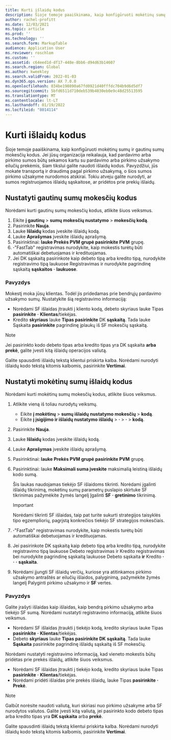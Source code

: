 ```yaml
---
title: Kurti išlaidų kodus
description: Šioje temoje paaiškinama, kaip konfigūruoti mokėtinų sumų ir gautinų sumų mokesčių kodus.
author: rachel-profitt
ms.date: 12/03/2021
ms.topic: article
ms.prod: ''
ms.technology: ''
ms.search.form: MarkupTable
audience: Application User
ms.reviewer: roschlom
ms.custom: ''
ms.assetid: c64eed1d-df17-448e-8bb6-d94d63b14607
ms.search.region: Global
ms.author: kweekley
ms.search.validFrom: 2022-01-03
ms.dyn365.ops.version: AX 7.0.0
ms.openlocfilehash: 034be190890a67fd0921d40fffdc704b9d6d5df7
ms.sourcegitcommit: 5bfd6511d710deb539b4030eb0e9c48d25513595
ms.translationtype: MT
ms.contentlocale: lt-LT
ms.lasthandoff: 01/19/2022
ms.locfileid: "8014114"
---
```

# <a name="create-charges-codes"></a>Kurti išlaidų kodus

Šioje temoje paaiškinama, kaip konfigūruoti mokėtinų sumų ir gautinų sumų mokesčių kodus. Jei jūsų organizacija reikalauja, kad pardavimo arba pirkimo sumos būtų sekamos kartu su pardavimo arba pirkimo užsakymo eilučių prekėmis, šiam tikslui galite naudoti išlaidų kodus. Pavyzdžiui, jūs mokate transportą ir draudimą pagal pirkimo užsakymą, o šios sumos pirkimo užsakyme nurodomos atskirai. Tokiu atveju galite nurodyti, ar sumos registruojamos išlaidų sąskaitose, ar pridėtos prie prekių išlaidų.

## <a name="set-up-charges-codes-for-accounts-receivable"></a>Nustatyti gautinų sumų mokesčių kodus

Norėdami kurti gautinų sumų mokesčių kodus, atlikite šiuos veiksmus.

1. Eikite **į gautinų** &gt; **sumų mokesčių nustatymo** &gt; **mokesčių kodą**.
2. Pasirinkite **Nauja**.
3. Lauke **Išlaidų** kodas įveskite išlaidų kodą.
3. Lauke **Aprašymas** įveskite išlaidų aprašymą.
4. Pasirinktinai: **lauke Prekės PVM grupė pasirinkite PVM** grupę.
5. **·**"FastTab" registravimas nurodykite, kaip mokestis turėtų būti automatiškai debetuojamas ir kredituojamas.
6. Jei DK sąskaitą pasirinkote kaip debeto tipą arba kredito tipą, nurodykite registravimo tipą laukuose Registravimas ir nurodykite pagrindinę sąskaitą **sąskaitos** **·** **laukuose**.

### <a name="example"></a>Pavyzdys

Mokestį moka jūsų klientas. Todėl jis pridedamas prie bendrųjų pardavimo užsakymo sumų. Nustatykite šią registravimo informaciją:

- Norėdami SF išlaidas įtraukti į kliento kodą, debeto skyriaus lauke Tipas **pasirinkite** **·** **Klientas**/tiekėjas.
- Kredito **skyriaus** lauke **Tipas pasirinkite** DK **sąskaitą**. Tada lauke Sąskaita **pasirinkite** pagrindinę įplaukų iš SF mokesčių sąskaitą.

> [!NOTE]
> Jei pasirinkto kodo debeto tipas arba kredito tipas yra DK sąskaita **arba** **prekė**, galite įvesti kitą išlaidų operacijos valiutą.

Galite spausdinti išlaidų tekstą klientui priskirta kalba. Norėdami nurodyti išlaidų kodo tekstą kitomis kalbomis, pasirinkite **Vertimai**.

## <a name="set-up-charges-codes-for-accounts-payable"></a>Nustatyti mokėtinų sumų išlaidų kodus

Norėdami kurti mokėtinų sumų mokesčių kodus, atlikite šiuos veiksmus.

1. Atlikite vieną iš toliau nurodytų veiksmų.

    - Eikite **į mokėtinų** &gt; **sumų išlaidų** **nustatymo mokesčių** &gt; **kodą**.
    - Eikite **į įsigijimo ir išlaidų nustatymo išlaidų** &gt; **·** &gt; **·** &gt; **kodą**.

2. Pasirinkite **Nauja**.
3. Lauke **Išlaidų** kodas įveskite išlaidų kodą.
3. Lauke **Aprašymas** įveskite išlaidų aprašymą.
4. Pasirinktinai: **lauke Prekės PVM grupė pasirinkite PVM** grupę.
5. Pasirinktinai: lauke **Maksimali suma įveskite** maksimalią leistiną išlaidų kodo sumą.

    Šis laukas naudojamas tiekėjo SF išlaidoms tikrinti. Norėdami įgalinti išlaidų tikrinimą, mokėtinų sumų parametrų puslapio skirtuke SF tikrinimas pažymėkite žymės langelį Įgalinti **SF** **·** **gretinimo** tikrinimą.

    > [!IMPORTANT]
    > Norėdami tikrinti SF išlaidas, taip pat turite sukurti strategijos taisyklės tipo egzempliorių, pagrįstą konkrečios tiekėjo SF strategijos mokesčiais.

6. **·**"FastTab" registravimas nurodykite, kaip mokestis turėtų būti automatiškai debetuojamas ir kredituojamas.
7. Jei pasirinkote DK sąskaitą kaip debeto tipą arba kredito tipą, nurodykite registravimo tipą laukuose Debeto registravimas ir Kredito registravimas bei nurodykite pagrindinę sąskaitą laukuose Debeto sąskaita **ir** Kredito **·** **·** **·** **sąskaita**.
8. Norėdami įjungti SF išlaidų verčių, kuriose yra atitinkamos pirkimo užsakymo antraštės ar eilučių išlaidos, palyginimą, pažymėkite žymės langelį Palyginti pirkimo užsakymo ir **SF** vertes.

### <a name="example"></a>Pavyzdys

Galite įrašyti išlaidas kaip išlaidas, kaip bendrą pirkimo užsakymo arba tiekėjo SF sumą. Norėdami nustatyti registravimo informaciją, atlikite šiuos veiksmus. 

- Norėdami SF išlaidas įtraukti į tiekėjo kodą, kredito skyriaus lauke Tipas **pasirinkite** **·** **Klientas**/tiekėjas.
- Debeto **skyriaus** lauke **Tipas pasirinkite DK** **sąskaitą**. Tada lauke **Sąskaita** pasirinkite pagrindinę išlaidų sąskaitą iš SF mokesčių.

Norėdami nustatyti registravimo informaciją, kad vieneto mokestis būtų pridėtas prie prekės išlaidų, atlikite šiuos veiksmus.

- Norėdami SF išlaidas įtraukti į tiekėjo kodą, kredito skyriaus lauke Tipas **pasirinkite** **·** **Klientas**/tiekėjas.
- Norėdami pridėti išlaidas prie prekės išlaidų, lauke Tipas **pasirinkite** **·** **Prekė**.

> [!NOTE]
> Galbūt norėsite naudoti valiutą, kuri skiriasi nuo pirkimo užsakyme arba SF nurodytos valiutos. Galite įvesti kitą valiutą, jei pasirinkto kodo debeto tipas arba kredito tipas yra **DK sąskaita** arba **prekė**.

Galite spausdinti išlaidų tekstą klientui priskirta kalba. Norėdami nurodyti išlaidų kodo tekstą kitomis kalbomis, pasirinkite **Vertimai**.
